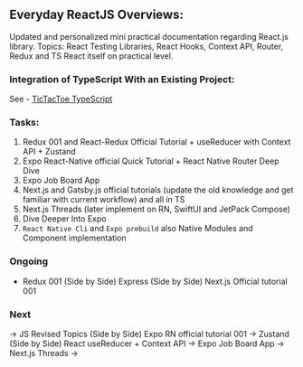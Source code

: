## Everyday ReactJS Overviews:

Updated and personalized mini practical documentation regarding React.js library. Topics: React Testing Libraries, React Hooks, Context API, Router, Redux and TS React itself on practical level.

### Integration of TypeScript With an Existing Project:
See - <a href="./apps/tictaktoe-typescript/">TicTacToe TypeScript</a>


### Tasks:
1. Redux 001 and React-Redux Official Tutorial + useReducer with Context API + Zustand
2. Expo React-Native official Quick Tutorial + React Native Router Deep Dive
3. Expo Job Board App
4. Next.js and Gatsby.js official tutorials (update the old knowledge and get familiar with current workflow) and all in TS
5. Next.js Threads (later implement on RN, SwiftUI and JetPack Compose)
6. Dive Deeper Into Expo
7. `React Native Cli` and `Expo prebuild` also Native Modules and Component implementation


### Ongoing
* Redux 001 (Side by Side) Express (Side by Side) Next.js Official tutorial 001

### Next
-> JS Revised Topics (Side by Side) Expo RN official tutorial 001
-> Zustand (Side by Side) React useReducer + Context API
-> Expo Job Board App
-> Next.js Threads
-> 